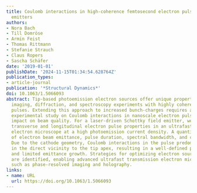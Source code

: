 ```yaml
---
title: Coulomb interactions in high-coherence femtosecond electron pulses from tip
  emitters
authors:
- Nora Bach
- Till Domröse
- Armin Feist
- Thomas Rittmann
- Stefanie Strauch
- Claus Ropers
- Sascha Schäfer
date: '2019-01-01'
publishDate: '2024-11-15T01:34:54.628764Z'
publication_types:
- article-journal
publication: '*Structural Dynamics*'
doi: 10.1063/1.5066093
abstract: Tip-based photoemission electron sources offer unique properties for ultrafast
  imaging, diffraction, and spectroscopy experiments with highly coherent few-electron
  pulses. Extending this approach to increased bunch-charges requires a comprehensive
  experimental study on Coulomb interactions in nanoscale electron pulses and their
  impact on beam quality. For a laser-driven Schottky field emitter, we assess the
  transverse and longitudinal electron pulse properties in an ultrafast transmission
  electron microscope at a high photoemission current density. A quantitative characterization
  of electron beam emittance, pulse duration, spectral bandwidth, and chirp is performed.
  Due to the cathode geometry, Coulomb interactions in the pulse predominantly occur
  in the direct vicinity to the tip apex, resulting in a well-defined pulse chirp
  and limited emittance growth. Strategies for optimizing electron source parameters
  are identified, enabling advanced ultrafast transmission electron microscopy approaches,
  such as phase-resolved imaging and holography.
links:
- name: URL
  url: https://doi.org/10.1063/1.5066093
---
```

